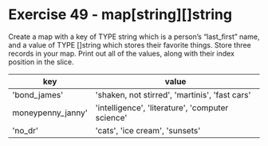 # Exercise 49 - map[string][]string
Create a map with a key of TYPE string which is a person’s “last_first” name, and a value of
TYPE []string which stores their favorite things. Store three records in your map. Print out all of
the values, along with their index position in the slice.

| key | value                                            |
|-----|--------------------------------------------------|
|'bond_james' | 'shaken, not stirred', 'martinis', 'fast cars'   |
|moneypenny_janny' | 'intelligence', 'literature', 'computer science' |
| 'no_dr' | 'cats', 'ice cream', 'sunsets' |
